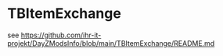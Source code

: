 # TBItemExchange

see https://github.com/ihr-it-projekt/DayZModsInfo/blob/main/TBItemExchange/README.md